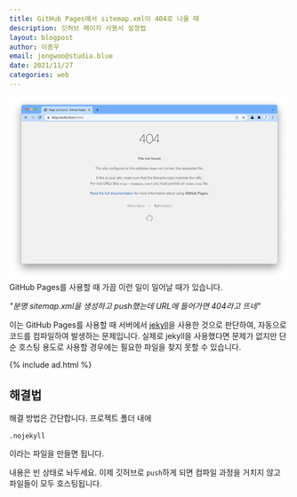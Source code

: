 ```yaml
---
title: GitHub Pages에서 sitemap.xml이 404로 나올 때
description: 깃허브 페이지 사용시 설정법
layout: blogpost
author: 이종우
email: jongwoo@studia.blue
date: 2021/11/27
categories: web
---
```


![404 Page in GitHub Pages](/assets/img/ghpages-404.png)
GitHub Pages를 사용할 때 가끔 이런 일이 일어날 때가 있습니다.

*"분명 sitemap.xml을 생성하고 push했는데 URL에 들어가면 404라고 뜨네"*

이는 GitHub Pages를 사용할 때 서버에서 [jekyll](https://jekyllrb.com/)을 사용한 것으로 판단하여, 자동으로 코드를 컴파일하여 발생하는 문제입니다. 실제로 jekyll을 사용했다면 문제가 없지만 단순 호스팅 용도로 사용할 경우에는 필요한 파일을 찾지 못할 수 있습니다.

{% include ad.html %}

## 해결법

해결 방법은 간단합니다. 프로젝트 폴더 내에
```
.nojekyll
```
이라는 파일을 만들면 됩니다.

내용은 빈 상태로 놔두세요. 이제 깃허브로 `push`하게 되면 컴파일 과정을 거치지 않고 파일들이 모두 호스팅됩니다.
